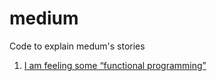 # medium
Code to explain medum's stories

1. [I am feeling some “functional programming”](https://medium.com/@mairamarraffini/i-am-feeling-some-functional-programming-6e5e2fd79da)
